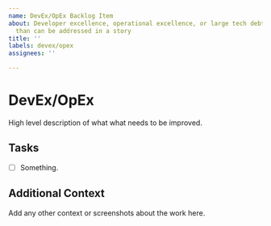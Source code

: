 ```yaml
---
name: DevEx/OpEx Backlog Item
about: Developer excellence, operational excellence, or large tech debt that is bigger
  than can be addressed in a story
title: ''
labels: devex/opex
assignees: ''

---
```


# DevEx/OpEx

High level description of what what needs to be improved.

## Tasks

- [ ] Something.

## Additional Context

Add any other context or screenshots about the work here.
